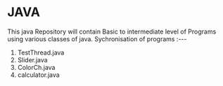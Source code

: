 # JAVA
This java Repository will contain 
Basic to intermediate level of Programs using various classes of java.
Sychronisation of programs :---
1. TestThread.java
2. Slider.java
3. ColorCh.java
4. calculator.java
